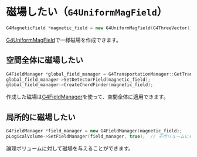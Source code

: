 # 磁場したい（``G4UniformMagField``）

```cpp
G4MagneticField *magnetic_field = new G4UniformMagField(G4ThreeVector(1.*Tesla, 0., 0.));
```

[G4UniformMagField](https://geant4.kek.jp/Reference/11.2.0/classG4UniformMagField.html)で一様磁場を作成できます。

## 空間全体に磁場したい

```cpp
G4FieldManager *global_field_manager = G4TransportationManager::GetTransportationManager()->GetFieldManager();
global_field_manager->SetDetectorField(magnetic_field);
global_field_manager->CreateChordFinder(magnetic_field);
```

作成した磁場は[G4FieldManager](https://geant4.kek.jp/Reference/11.2.0/classG4FieldManager.html)を使って、空間全体に適用できます。

## 局所的に磁場したい

```cpp
G4FieldManager *field_manager = new G4FieldManager(magnetic_field);
pLogicalVolume->SetFieldManager(field_manager, true);  // 子ボリュームにも磁場を伝搬させたい
```

論理ボリュームに対して磁場を与えることができます。
